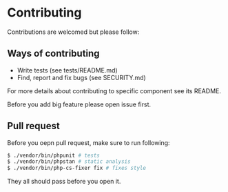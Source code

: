 # Contributing

Contributions are welcomed but please follow:

## Ways of contributing

- Write tests (see tests/README.md)
- Find, report and fix bugs (see SECURITY.md)

For more details about contributing to specific component see its README.

Before you add big feature please open issue first.

## Pull request

Before you oepn pull request, make sure to run following:

```sh
$ ./vendor/bin/phpunit # tests
$ ./vendor/bin/phpstan # static analysis
$ ./vendor/bin/php-cs-fixer fix # fixes style
```
They all should pass before you open it.

